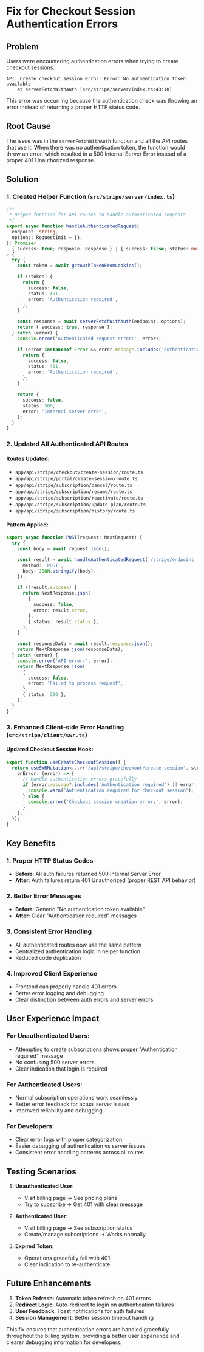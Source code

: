 # Fix for Checkout Session Authentication Errors

## Problem

Users were encountering authentication errors when trying to create checkout sessions:

```
API: Create checkout session error: Error: No authentication token available
    at serverFetchWithAuth (src/stripe/server/index.ts:43:10)
```

This error was occurring because the authentication check was throwing an error instead of returning a proper HTTP status code.

## Root Cause

The issue was in the `serverFetchWithAuth` function and all the API routes that use it. When there was no authentication token, the function would throw an error, which resulted in a 500 Internal Server Error instead of a proper 401 Unauthorized response.

## Solution

### 1. Created Helper Function (`src/stripe/server/index.ts`)

```typescript
/**
 * Helper function for API routes to handle authenticated requests
 */
export async function handleAuthenticatedRequest(
  endpoint: string,
  options: RequestInit = {},
): Promise<
  { success: true; response: Response } | { success: false; status: number; error: string }
> {
  try {
    const token = await getAuthTokenFromCookies();

    if (!token) {
      return {
        success: false,
        status: 401,
        error: 'Authentication required',
      };
    }

    const response = await serverFetchWithAuth(endpoint, options);
    return { success: true, response };
  } catch (error) {
    console.error('Authenticated request error:', error);

    if (error instanceof Error && error.message.includes('authentication')) {
      return {
        success: false,
        status: 401,
        error: 'Authentication required',
      };
    }

    return {
      success: false,
      status: 500,
      error: 'Internal server error',
    };
  }
}
```

### 2. Updated All Authenticated API Routes

#### Routes Updated:

- `app/api/stripe/checkout/create-session/route.ts`
- `app/api/stripe/portal/create-session/route.ts`
- `app/api/stripe/subscription/cancel/route.ts`
- `app/api/stripe/subscription/resume/route.ts`
- `app/api/stripe/subscription/reactivate/route.ts`
- `app/api/stripe/subscription/update-plan/route.ts`
- `app/api/stripe/subscription/history/route.ts`

#### Pattern Applied:

```typescript
export async function POST(request: NextRequest) {
  try {
    const body = await request.json();

    const result = await handleAuthenticatedRequest('/stripe/endpoint', {
      method: 'POST',
      body: JSON.stringify(body),
    });

    if (!result.success) {
      return NextResponse.json(
        {
          success: false,
          error: result.error,
        },
        { status: result.status },
      );
    }

    const responseData = await result.response.json();
    return NextResponse.json(responseData);
  } catch (error) {
    console.error('API error:', error);
    return NextResponse.json(
      {
        success: false,
        error: 'Failed to process request',
      },
      { status: 500 },
    );
  }
}
```

### 3. Enhanced Client-side Error Handling (`src/stripe/client/swr.ts`)

#### Updated Checkout Session Hook:

```typescript
export function useCreateCheckoutSession() {
  return useSWRMutation<...>('/api/stripe/checkout/create-session', stripePostFetcher, {
    onError: (error) => {
      // Handle authentication errors gracefully
      if (error.message?.includes('Authentication required') || error.message?.includes('401')) {
        console.warn('Authentication required for checkout session');
      } else {
        console.error('Checkout session creation error:', error);
      }
    },
  });
}
```

## Key Benefits

### 1. Proper HTTP Status Codes

- **Before**: All auth failures returned 500 Internal Server Error
- **After**: Auth failures return 401 Unauthorized (proper REST API behavior)

### 2. Better Error Messages

- **Before**: Generic "No authentication token available"
- **After**: Clear "Authentication required" messages

### 3. Consistent Error Handling

- All authenticated routes now use the same pattern
- Centralized authentication logic in helper function
- Reduced code duplication

### 4. Improved Client Experience

- Frontend can properly handle 401 errors
- Better error logging and debugging
- Clear distinction between auth errors and server errors

## User Experience Impact

### For Unauthenticated Users:

- Attempting to create subscriptions shows proper "Authentication required" message
- No confusing 500 server errors
- Clear indication that login is required

### For Authenticated Users:

- Normal subscription operations work seamlessly
- Better error feedback for actual server issues
- Improved reliability and debugging

### For Developers:

- Clear error logs with proper categorization
- Easier debugging of authentication vs server issues
- Consistent error handling patterns across all routes

## Testing Scenarios

1. **Unauthenticated User**:

   - Visit billing page → See pricing plans
   - Try to subscribe → Get 401 with clear message

2. **Authenticated User**:

   - Visit billing page → See subscription status
   - Create/manage subscriptions → Works normally

3. **Expired Token**:
   - Operations gracefully fail with 401
   - Clear indication to re-authenticate

## Future Enhancements

1. **Token Refresh**: Automatic token refresh on 401 errors
2. **Redirect Logic**: Auto-redirect to login on authentication failures
3. **User Feedback**: Toast notifications for auth failures
4. **Session Management**: Better session timeout handling

This fix ensures that authentication errors are handled gracefully throughout the billing system, providing a better user experience and clearer debugging information for developers.
